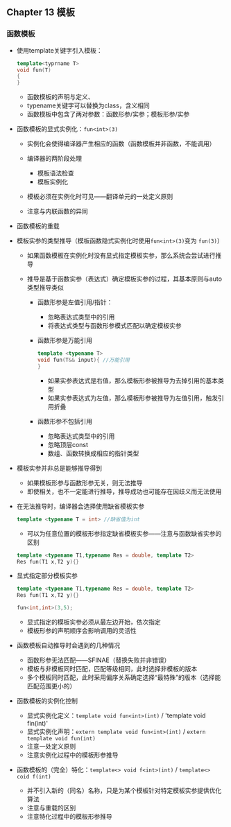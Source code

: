 ## Chapter 13 模板

### 函数模板

- 使用template关键字引入模板：

  ```c++
  template<typrname T> 
  void fun(T)
  {
  }
  ```

  - 函数模板的声明与定义、
  - typename关键字可以替换为class，含义相同
  - 函数模板中包含了两对参数：函数形参/实参；模板形参/实参

- 函数模板的显式实例化：`fun<int>(3)`

  - 实例化会使得编译器产生相应的函数（函数模板并非函数，不能调用）
  - 编译器的两阶段处理
    - 模板语法检查
    - 模板实例化

  - 模板必须在实例化时可见——翻译单元的一处定义原则
  - 注意与内联函数的异同

- 函数模板的重载

- 模板实参的类型推导（模板函数隐式实例化时使用`fun<int>(3)`变为 `fun(3)`）

  - 如果函数模板在实例化时没有显式指定模板实参，那么系统会尝试进行推导

  - 推导是基于函数实参（表达式）确定模板实参的过程，其基本原则与auto类型推导类似

    - 函数形参是左值引用/指针：

      - 忽略表达式类型中的引用
      - 将表达式类型与函数形参模式匹配以确定模板实参

    - 函数形参是万能引用

      ```c++
      template <typename T>
      void fun(T&& input){ //万能引用
      }
      ```

      - 如果实参表达式是右值，那么模板形参被推导为去掉引用的基本类型
      - 如果实参表达式为左值，那么模板形参被推导为左值引用，触发引用折叠

    - 函数形参不包括引用

      - 忽略表达式类型中的引用
      - 忽略顶层const
      - 数组、函数转换成相应的指针类型

- 模板实参并非总是能够推导得到

  - 如果模板形参与函数形参无关，则无法推导
  - 即使相关，也不一定能进行推导，推导成功也可能存在因歧义而无法使用

- 在无法推导时，编译器会选择使用缺省模板实参

  ```c++
  template <typename T = int> //缺省值为int
  ```

  - 可以为任意位置的模板形参指定缺省模板实参——注意与函数缺省实参的区别

  ```c++
  template <typename T1,typename Res = double, template T2>
  Res fun(T1 x,T2 y){}
  ```

- 显式指定部分模板实参

  ```c++
  template <typename T1,typename Res = double, template T2>
  Res fun(T1 x,T2 y){}
  
  fun<int,int>(3,5);
  ```

  - 显式指定的模板实参必须从最左边开始，依次指定
  - 模板形参的声明顺序会影响调用的灵活性

- 函数模板自动推导时会遇到的几种情况

  - 函数形参无法匹配——SFINAE（替换失败并非错误）
  - 模板与非模板同时匹配，匹配等级相同，此时选择非模板的版本
  - 多个模板同时匹配，此时采用偏序关系确定选择“最特殊”的版本（选择能匹配范围更小的）

- 函数模板的实例化控制

  - 显式实例化定义：`template void fun<int>(int)` / 'template void fin(int)'
  - 显式实例化声明：`extern template void fun<int>(int)` / `extern template void fun(int)`
  - 注意一处定义原则
  - 注意实例化过程中的模板形参推导

- 函数模板的（完全）特化：`template<> void f<int>(int)` / `template<> coid f(int)`

  - 并不引入新的（同名）名称，只是为某个模板针对特定模板实参提供优化算法
  - 注意与重载的区别
  - 注意特化过程中的模板形参推导





